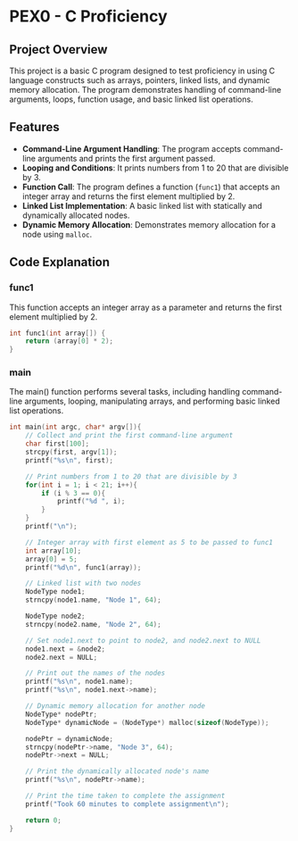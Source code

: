 # PEX0 - C Proficiency

## Project Overview
This project is a basic C program designed to test proficiency in using C language constructs such as arrays, pointers, linked lists, and dynamic memory allocation. The program demonstrates handling of command-line arguments, loops, function usage, and basic linked list operations.

## Features
- **Command-Line Argument Handling**: The program accepts command-line arguments and prints the first argument passed.
- **Looping and Conditions**: It prints numbers from 1 to 20 that are divisible by 3.
- **Function Call**: The program defines a function (`func1`) that accepts an integer array and returns the first element multiplied by 2.
- **Linked List Implementation**: A basic linked list with statically and dynamically allocated nodes.
- **Dynamic Memory Allocation**: Demonstrates memory allocation for a node using `malloc`.

## Code Explanation

### func1
This function accepts an integer array as a parameter and returns the first element multiplied by 2.
```c
int func1(int array[]) {
    return (array[0] * 2);
}

```
### main
The main() function performs several tasks, including handling command-line arguments, looping, manipulating arrays, and performing basic linked list operations.
```c
int main(int argc, char* argv[]){
    // Collect and print the first command-line argument
    char first[100];
    strcpy(first, argv[1]);
    printf("%s\n", first);

    // Print numbers from 1 to 20 that are divisible by 3
    for(int i = 1; i < 21; i++){
        if (i % 3 == 0){
            printf("%d ", i);
        }
    }
    printf("\n");

    // Integer array with first element as 5 to be passed to func1
    int array[10];
    array[0] = 5;
    printf("%d\n", func1(array));

    // Linked list with two nodes
    NodeType node1;
    strncpy(node1.name, "Node 1", 64);

    NodeType node2;
    strncpy(node2.name, "Node 2", 64);

    // Set node1.next to point to node2, and node2.next to NULL
    node1.next = &node2;
    node2.next = NULL;

    // Print out the names of the nodes
    printf("%s\n", node1.name);
    printf("%s\n", node1.next->name);

    // Dynamic memory allocation for another node
    NodeType* nodePtr;
    NodeType* dynamicNode = (NodeType*) malloc(sizeof(NodeType));

    nodePtr = dynamicNode;
    strncpy(nodePtr->name, "Node 3", 64);
    nodePtr->next = NULL;

    // Print the dynamically allocated node's name
    printf("%s\n", nodePtr->name);

    // Print the time taken to complete the assignment
    printf("Took 60 minutes to complete assignment\n");

    return 0;
}
```
